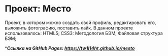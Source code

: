 # Проект: Место
Проект, в котором можно создать свой профиль, редактировать его, выложить фотографию, поставить лайк.
В данном проекте использовалось:
HTML5;
CSS3:
Методология БЭМ;
Файловая структура БЭМ;


****Ссылка на GitHub Pages: https://tw1l14ht.github.io/mesto***

